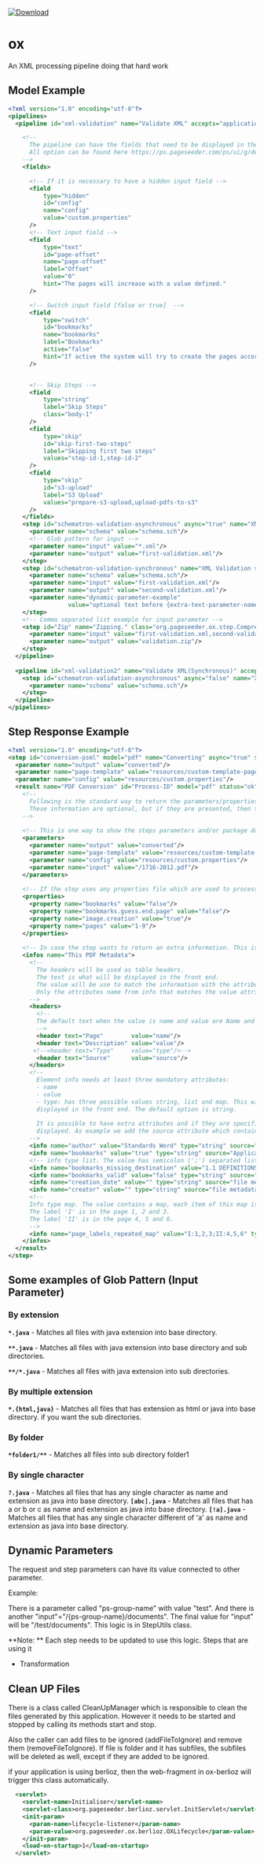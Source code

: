 [ ![Download](https://api.bintray.com/packages/pageseeder/maven/ox/images/download.svg) ](https://bintray.com/pageseeder/maven/ox/_latestVersion)

# ox
An XML processing pipeline doing that hard work


## Model Example

```xml
<?xml version="1.0" encoding="utf-8"?>
<pipelines>
  <pipeline id="xml-validation" name="Validate XML" accepts="application/xml" default="true">

    <!-- 
      The pipeline can have the fields that need to be displayed in the front the end. 
      All option can be found here https://ps.pageseeder.com/ps/ui/g/dev-ox/d/207649.html?publicationid=oxv3
    -->
    <fields>

      <!-- If it is necessary to have a hidden input field -->
      <field
          type="hidden"
          id="config"
          name="config"
          value="custom.properties"
      />
      <!-- Text input field -->
      <field
          type="text"
          id="page-offset"
          name="page-offset"
          label="Offset"
          value="0"
          hint="The pages will increase with a value defined."
      />

      <!-- Switch input field [false or true]  -->
      <field
          type="switch"
          id="bookmarks"
          name="bookmarks"
          label="Bookmarks"
          active="false"
          hint="If active the system will try to create the pages according the bookmarks (SLOWER)."
      />


      <!-- Skip Steps -->
      <field
          type="string"
          label="Skip Steps"
          class="body-1"
      />
      <field
          type="skip"
          id="skip-first-two-steps"
          label="Skipping first two steps"
          values="step-id-1,step-id-2"
      />
      <field
          type="skip"
          id="s3-upload"
          label="S3 Upload"
          values="prepare-s3-upload,upload-pdfs-to-s3"
      />
    </fields>
    <step id="schematron-validation-asynchronous" async="true" name="XML Validation Asynchronous" class="org.pageseeder.ox.schematron.step.SchematronValidation">
      <parameter name="schema" value="schema.sch"/>
      <!-- Glob pattern for input -->
      <parameter name="input" value="*.xml"/>
      <parameter name="output" value="first-validation.xml"/>
    </step>
    <step id="schematron-validation-synchronous" name="XML Validation synchronous" class="org.pageseeder.ox.schematron.step.SchematronValidation">
      <parameter name="schema" value="schema.sch"/>
      <parameter name="input" value="first-validation.xml"/>
      <parameter name="output" value="second-validation.xml"/>
      <parameter name="dynamic-parameter-example" 
                 value="optional text before {extra-text-parameter-name=optional default value} optional text after"/>
    </step>    
    <!-- Comma separated list example for input parameter -->
    <step id="Zip" name="Zipping." class="org.pageseeder.ox.step.Compression">
      <parameter name="input" value="first-validation.xml,second-validation.xml" /> 
      <parameter name="output" value="validation.zip"/>
    </step> 
  </pipeline>
  
  <pipeline id="xml-validation2" name="Validate XML(Synchronous)" accepts="application/xml" default="true">
    <step id="schematron-validation-asynchronous" async="false" name="XML Validation Synchronous" class="org.pageseeder.ox.schematron.step.SchematronValidation">
      <parameter name="schema" value="schema.sch"/>
    </step>
  </pipeline>
</pipelines>
``` 

## Step Response Example

```xml
<?xml version="1.0" encoding="utf-8"?>
<step id="conversion-psml" model="pdf" name="Converting" async="true" step="com.pageseeder.ox.pdf.step.PDFToPSML" next-id="zip-converted">
  <parameter name="output" value="converted"/>
  <parameter name="page-template" value="resources/custom-template-page.psml"/>
  <parameter name="config" value="resources/custom.properties"/>
  <result name="PDF Conversion" id="Process-ID" model="pdf" status="ok" time="14596" downloadable="false" path="converted" input="/pdf-file.pdf">
    <!-- 
      Following is the standard way to return the parameters/properties/infos.
      These information are optional, but if they are presented, then the front end will show them.       
    -->       
    
    <!-- This is one way to show the steps parameters and/or package data parameters (they are just examples) -->
    <parameters>
      <parameter name="output" value="converted"/>
      <parameter name="page-template" value="resources/custom-template-page.psml"/>
      <parameter name="config" value="resources/custom.properties"/>
      <parameter name="input" value="/1716-2012.pdf"/>
    </parameters>
    
    <!-- If the step uses any properties file which are used to process the file (they are just examples) -->
    <properties>
      <property name="bookmarks" value="false"/>
      <property name="bookmarks.guess.end.page" value="false"/>     
      <property name="image.creation" value="true"/>
      <property name="pages" value="1-9"/>
    </properties>
    
    <!-- In case the step wants to return an extra information. This is how it can be done -->
    <infos name="This PDF Metadata">
      <!-- 
        The headers will be used as table headers.
        The text is what will be displayed in the front end.
        The value will be use to match the information with the attribute name in the element info. 
        Only the attributes name from info that matches the value attribute text that will be displayed.
      -->
      <headers>        
        <!--
        The default text when the value is name and value are Name and Value.
        -->
        <header text="Page"        value="name"/>
        <header text="Description" value="value"/>
       <!--<header text="Type"     value="type"/>-->
        <header text="Source"      value="source"/>
      </headers>
      <!-- 
        Element info needs at least three mandatory attributes:
        - name
        - value
        - type: has three possible values string, list and map. This will indicate how the attribute value should be
        displayed in the front end. The default option is string.  
        
        It is possible to have extra attributes and if they are specified in the header element, they will also be 
        displayed. As example we add the source attribute which contains information about how it has been retrieved.        
      -->
      <info name="author" value="Standards Word" type="string" source="file metadata"/>
      <info name="bookmarks" value="true" type="string" source="Application checks if the file has outlines."/>
      <!-- info type list. The value has semicolon (';') separated list-->
      <info name="bookmarks_missing_destination" value="1.1 DEFINITIONS;1.1.1 Sub title" type="list" source="Application has an logic to find this information."/>
      <info name="bookmarks_valid" value="false" type="string" source="Application has a logic to find this information."/>
      <info name="creation_date" value="" type="string" source="file metadata"/>
      <info name="creator" value="" type="string" source="file metadata"/>
      <!-- 
      Info type map. The value contains a map, each item of this map is separated by semicolon (';'), the key and the value is separated by two points (':') and value also can contains a comma separated list.
      The label 'I' is in the page 1, 2 and 3.
      The label 'II' is in the page 4, 5 and 6.
      -->
      <info name="page_labels_repeated_map" value="I:1,2,3;II:4,5,6" type="map" source="Application has a logic to find this information."/>
    </infos>
  </result>
</step>
```
 
## Some examples of Glob Pattern (Input Parameter)

### By extension

__`*.java`__ - Matches all files with java extension into base directory. 

__`**.java`__ - Matches all files with java extension into base directory and sub directories.
 
__`**/*.java`__ - Matches all files with java extension into sub directories.
 

### By multiple extension
 
__`*.{html,java}`__ - Matches all files that has extension as html or java into base directory. if you want the  sub directories.

 
### By folder

__`*folder1/**`__ - Matches all files into sub directory folder1

 
### By single character
 
__`?.java`__ - Matches all files that has any single character as name and extension as java into base directory.
__`[abc].java`__ - Matches all files that has a or b or c as name and extension as java into base directory.
__`[!a].java`__ -  Matches all files that has any single character different of 'a' as name and extension as java into base directory.


## Dynamic Parameters

The request and step parameters can have its value connected to other parameter. 

Example:

There is a parameter called "ps-group-name" with value "test".
And there is another "input"="/{ps-group-name}/documents". 
The final value for "input" will be "/test/documents".
This logic is in StepUtils class.

**Note: ** Each step needs to be updated to use this logic.
Steps that are using it
- Transformation

## Clean UP Files

There is a class called CleanUpManager which is responsible to clean the files generated by this application. However it needs to be started and stopped by calling its methods start and stop. 

Also the caller can add files to be ignored (addFileToIgnore) and remove them (removeFileToIgnore). If file is folder and it has subfiles, the subfiles will be deleted as well, except if they are added to be ignored.

if your application is using berlioz, then the web-fragment in ox-berlioz will trigger this class automatically.

```xml
  <servlet>
    <servlet-name>Initialiser</servlet-name>
    <servlet-class>org.pageseeder.berlioz.servlet.InitServlet</servlet-class>
    <init-param>
      <param-name>lifecycle-listener</param-name>
      <param-value>org.pageseeder.ox.berlioz.OXLifecycle</param-value>
    </init-param>
    <load-on-startup>1</load-on-startup>
  </servlet>   
``` 